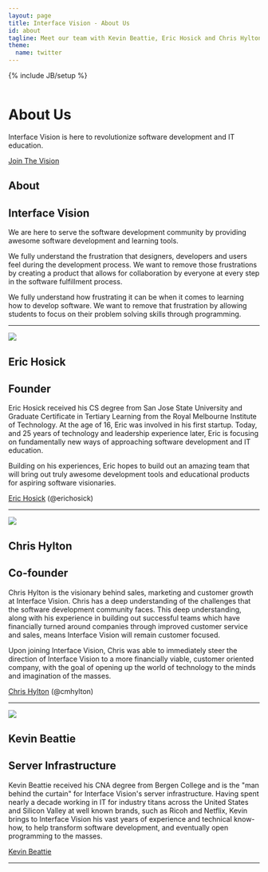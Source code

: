 ```yaml
---
layout: page
title: Interface Vision - About Us
id: about
tagline: Meet our team with Kevin Beattie, Eric Hosick and Chris Hylton.
theme:
  name: twitter
---
```

{% include JB/setup %}

<!-- Carousel ================================================== -->
<div id="myCarousel" class="carousel slide">
  <div class="carousel-inner">
    <div class="item active">
      <img src="{{ ASSET_PATH }}/img/carousel/slide-06.jpg" alt="">
      <div class="container">
        <div class="carousel-caption">
          <h1>About Us</h1>
          <p class="lead">Interface Vision is here to revolutionize software development and IT education.</p>
          <a class="btn btn-large btn-primary" href=".\careers.html">Join The Vision</a>
        </div> <!-- carousel-caption -->
      </div> <!-- container -->
    </div> <!-- item active -->
  </div> <!-- carousel-inner -->
</div>

<!-- Marketing Messaging and Featurettes ================================================== -->
<!-- Wrap the rest of the page in another container to center all the content. -->

<div class="container marketing">
  
  <div class="featurette">
    <h2 class="featurette-heading">About</h2>
    <h2 class="featurette-heading muted">Interface Vision</h2>
    <p class="lead">We are here to serve the software development community by providing awesome software development and learning tools.</p>
    <p class="lead">We fully understand the frustration that designers, developers and users feel during the development process. We want to remove those frustrations by creating a product that allows for collaboration by everyone at every step in the software fulfillment process.</p>
    <p class="lead">We fully understand how frustrating it can be when it comes to learning how to develop software. We want to remove that frustration by allowing students to focus on their problem solving skills through programming.</p>
  </div> <!-- featurette -->
  
  <hr class="featurette-divider">
  
  <div class="featurette" id="erichosick">
    <img class="featurette-image pull-right" src="{{ ASSET_PATH }}/img/team/ericHosick.png">
    <h2 class="featurette-heading">Eric Hosick</h2>
    <h2 class="featurette-heading muted">Founder</h2>
    <p class="lead">Eric Hosick received his CS degree from San Jose State University and Graduate Certificate in Tertiary Learning from the Royal Melbourne Institute of Technology. At the age of 16, Eric was involved in his first startup. Today, and 25 years of technology and leadership experience later, Eric is focusing on fundamentally new ways of approaching software development and IT education.</p>
	  <p class="lead">Building on his experiences, Eric hopes to build out an amazing team that will bring out truly awesome development tools and educational products for aspiring software visionaries.</p>
	  <p class="lead"><a href="mailto:erichosick@interfacevision.com">Eric Hosick</a> (@erichosick)</p>
  </div> <!-- featurette -->
  <hr class="featurette-divider">
  <div class="featurette" id="chrishylton">
    <img class="featurette-image pull-left" src="{{ ASSET_PATH }}/img/team/chrisHylton.png">
    <h2 class="featurette-heading">Chris Hylton</h2>
    <h2 class="featurette-heading muted">Co-founder</h2>
    <p class="lead">Chris Hylton is the visionary behind sales, marketing and customer growth at Interface Vision. Chris has a deep understanding of the challenges that the software development community faces. This deep understanding, along with his experience in building out successful teams which have financially turned around companies through improved customer service and sales, means Interface Vision will remain customer focused.</p>	
    <p class="lead">Upon joining Interface Vision, Chris was able to immediately steer the direction of Interface Vision to a more financially viable, customer oriented company, with the goal of opening up the world of technology to the minds and imagination of the masses.</p>
	  <p class="lead"><a href="mailto:chrishylton@interfacevision.com">Chris Hylton</a> (@cmhylton)</p>
  </div> <!-- featurette -->
  <hr class="featurette-divider">
  <div class="featurette" id="kevinbeattie">
    <img class="featurette-image pull-right" src="{{ ASSET_PATH }}/img/team/kevinBeattie.png">
    <h2 class="featurette-heading">Kevin Beattie</h2>
    <h2 class="featurette-heading muted">Server Infrastructure</h2>
    <p class="lead">Kevin Beattie received his CNA degree from Bergen College and is the "man behind the curtain" for Interface Vision's server infrastructure. Having spent nearly a decade working in IT for industry titans across the United States and Silicon Valley at well known brands, such as Ricoh and Netflix, Kevin brings to Interface Vision his vast years of experience and technical know-how, to help transform software development, and eventually open programming to the masses.</p>
	  <p class="lead"><a href="mailto:kevinbeattie@interfacevision.com">Kevin Beattie</a></p>
  </div> <!-- featurette -->
  <hr class="featurette-divider">

</div>







